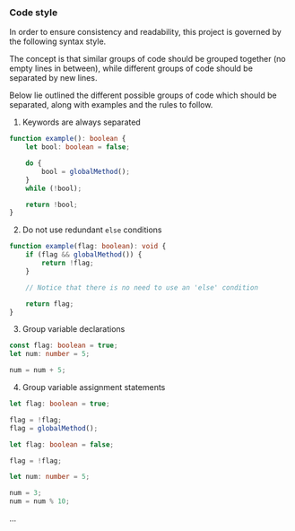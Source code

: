 ### Code style

In order to ensure consistency and readability, this project is governed by the following syntax style.

The concept is that similar groups of code should be grouped together (no empty lines in between), while different groups of code should be separated by new lines.

Below lie outlined the different possible groups of code which should be separated, along with examples and the rules to follow.

1. Keywords are always separated

```ts
function example(): boolean {
    let bool: boolean = false;

    do {
        bool = globalMethod();
    }
    while (!bool);

    return !bool;
}
```

2. Do not use redundant `else` conditions

```ts
function example(flag: boolean): void {
    if (flag && globalMethod()) {
        return !flag;
    }

    // Notice that there is no need to use an 'else' condition

    return flag;
}
```

3. Group variable declarations

```ts
const flag: boolean = true;
let num: number = 5;

num = num + 5;
```

4. Group variable assignment statements

```ts
let flag: boolean = true;

flag = !flag;
flag = globalMethod();
```

```ts
let flag: boolean = false;

flag = !flag;

let num: number = 5;

num = 3;
num = num % 10;
```

...